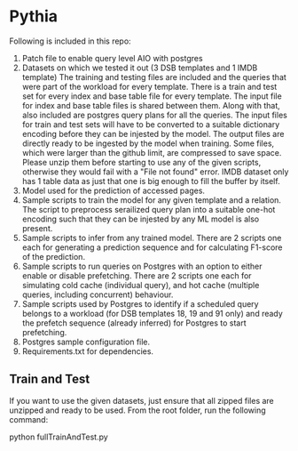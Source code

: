 # Pythia

Following is included in this repo:
1. Patch file to enable query level AIO with postgres
2. Datasets on which we tested it out (3 DSB templates and 1 IMDB template)
  The training and testing files are included and the queries that were part of the workload for every template. There is a train and test set for every index and base table file for every template. The input file for index and base table files is shared between them. Along with that, also included are postgres query plans for all the queries.
  The input files for train and test sets will have to be converted to a suitable dictionary encoding before they can be injested by the model. The output files are directly ready to be ingested by the model when training. Some files, which were larger than the github limit, are compressed to save space. Please unzip them before starting to use any of the given scripts, otherwise they would fail with a "File not found" error. IMDB dataset only has 1 table data as just that one is big enough to fill the buffer by itself.
3. Model used for the prediction of accessed pages.
4. Sample scripts to train the model for any given template and a relation. The script to preprocess serailized query plan into a suitable one-hot encoding such that they can be injested by any ML model is also present.
5. Sample scripts to infer from any trained model. There are 2 scripts one each for generating a prediction sequence and for calculating F1-score of the prediction.
6. Sample scripts to run queries on Postgres with an option to either enable or disable prefetching. There are 2 scripts one each for simulating cold cache (individual query), and hot cache (multiple queries, including concurrent) behaviour.
7. Sample scripts used by Postgres to identify if a scheduled query belongs to a workload (for DSB templates 18, 19 and 91 only) and ready the prefetch sequence (already inferred) for Postgres to start prefetching.
8. Postgres sample configuration file.
9. Requirements.txt for dependencies.


Train and Test
--------------
If you want to use the given datasets, just ensure that all zipped files are unzipped and ready to be used.
From the root folder, run the following command:

python fullTrainAndTest.py <benchmark> <template>

Sample: python fullTrainAndTest.py dsb tmp018

  The above command internally does the following steps which can be run separately if needed.
  1. Encode serialized input file to create a vocabulary object for a relation. ("train\_scripts/preprocess.py")
  2. Train a model for a relation. ("train\_scripts/train.py")
  3. Generate prediction sequence for all test files. ("infer\_scripts/genSeq.py")
  4. Calculate F1-score for al test file predictions. ("infer\_scripts/testAcc.py")

Load Database
-------------
We have not provided the database with this repository.
To create one yourself:
  1. Get DSB (https://github.com/microsoft/dsb) benchmark
  2. Follow steps to generate data (script in DSB).
  3. Load into postgres (scripts provided in DSB).
  4. Apply the patchFile in "aio\_postgres" to enable prefetching. Visit README in that folder for more details.
  5. Every new database will have its own database and relation identifiers.
  6. These will have to be updated accordingly to enable proper prefetching and tracing. More details in README in "aio\_postgres"

Run and Prefetch
----------------
The scripts to run queries on Postgres are in "run\_scripts".
The following is how Pythia is integrated into Postgres and behaves when a query is run.

  1. Postgres looks for scripts inside "prefetchFiles".
  2. The "idenitfyTemplate\_createPrefetch.py" should "exit(0)" right away if run with "genericRunTestQueries.py".
     This is because this script copies prefetch file directly.
  3. If using "concurrentRun.py", Postgres will use "idenitfyTemplate\_createPrefetch.py" to identify the template and copy the prefetch sequnce from "seqFiles" to "prefetchFiles" by itself.
  4. To disable prefetch, replace "3-prefetch.txt" with "empty.txt". Empty file will basically tell Postgres to not prefetch.

To use run scripts:
  1. First, use README in "aio\_postgres" to setup Postgres.
  2. Set run parameters in the script file, detailed comments are in the script.
  3. Use "genericRunTestQueries.py" for cold cache setting and "concurrentRun.py" for hot cache or concurrent execution.

